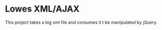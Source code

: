Lowes XML/AJAX
==============

This project takes a big xml file and consumes it t be manipulated by jQuery.
